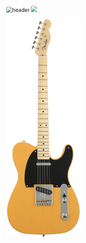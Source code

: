 
![header](https://capsule-render.vercel.app/api?type=waving&color=auto&height=300&section=header&text=Welcome!😊&desc=This%20is%20Seojin%20playground.%20&fontSize=90&descSize=30&fontColor=ffffff&fontAlignY=40)
<img src="http://asj.dothome.co.kr/bass1.png">
<p align="left">
  <img src="image/tele.png" width="200" >
  
</p>
